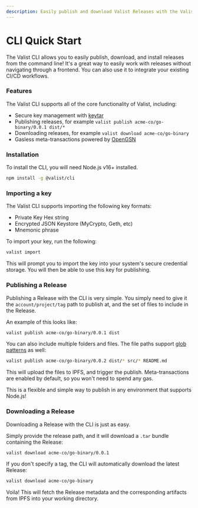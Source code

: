 ```yaml
---
description: Easily publish and download Valist Releases with the Valist CLI.
---
```


# CLI Quick Start

The Valist CLI allows you to easily publish, download, and install releases from the command line! It's a great way to easily work with releases without navigating through a frontend. You can also use it to integrate your existing CI/CD workflows.

### Features

The Valist CLI supports all of the core functionality of Valist, including:

* Secure key management with [keytar](https://www.npmjs.com/package/keytar)
* Publishing releases, for example `valist publish acme-co/go-binary/0.0.1 dist/*`
* Downloading releases, for example `valist download acme-co/go-binary`
* Gasless meta-transactions powered by [OpenGSN](https://github.com/opengsn/gsn)

### Installation

To install the CLI, you will need Node.js v16+ installed.

```bash
npm install -g @valist/cli
```

### Importing a key

The Valist CLI supports importing the following key formats:

* Private Key Hex string
* Encrypted JSON Keystore (MyCrypto, Geth, etc)
* Mnemonic phrase

To import your key, run the following:

```bash
valist import
```

This will prompt you to import the key into your system's secure credential storage. You will then be able to use this key for publishing.

### Publishing a Release

Publishing a Release with the CLI is very simple. You simply need to give it the `account/project/tag` path to publish at, and the set of files to include in the Release.

An example of this looks like:

```bash
valist publish acme-co/go-binary/0.0.1 dist
```

You can also include multiple folders and files. The file paths support [glob patterns](https://github.com/sindresorhus/globby) as well:

```bash
valist publish acme-co/go-binary/0.0.2 dist/* src/* README.md
```

This will upload the files to IPFS, and trigger the publish. Meta-transactions are enabled by default, so you won't need to spend any gas.

This is a flexible and simple way to publish in any environment that supports Node.js!

### Downloading a Release

Downloading a Release with the CLI is just as easy.

Simply provide the release path, and it will download a `.tar` bundle containing the Release:

```bash
valist download acme-co/go-binary/0.0.1
```

If you don't specify a tag, the CLI will automatically download the latest Release:

```bash
valist download acme-co/go-binary
```

Voila! This will fetch the Release metadata and the corresponding artifacts from IPFS into your working directory.

